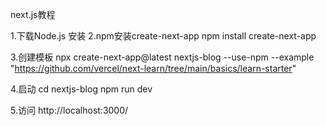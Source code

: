 next.js教程

1.下载Node.js 安装
2.npm安装create-next-app
  npm install create-next-app
  
3.创建模板
npx create-next-app@latest nextjs-blog --use-npm --example "https://github.com/vercel/next-learn/tree/main/basics/learn-starter"

4.启动
cd nextjs-blog
npm run dev

5.访问
http://localhost:3000/